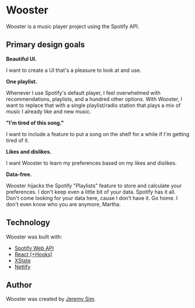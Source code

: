 # Wooster

Wooster is a music player project using the Spotify API.

## Primary design goals

**Beautiful UI.**

I want to create a UI that's a pleasure to look at and use.

**One playlist.**

Whenever I use Spotify's default player, I feel overwhelmed with recommendations, playlists, and a hundred other options. With Wooster, I want to replace that with a single playlist/radio station that plays a mix of music I already like and new music.

**"I'm tired of this song."**

I want to include a feature to put a song on the shelf for a while if I'm getting tired of it.

**Likes and dislikes.**

I want Wooster to learn my preferences based on my likes and dislikes.

**Data-free.**

Wooster hijacks the Spotify "Playlists" feature to store and calculate your preferences. I don't keep even a little bit of your data. Spotify has it all. Don't come looking for your data here, cause I don't have it. Go home. I don't even know who you are anymore, Martha.

## Technology

Wooster was built with:

* [Spotify Web API](https://developer.spotify.com/documentation/web-api/)
* [React (+Hooks)](https://reactjs.org/)
* [XState](https://xstate.js.org/)
* [Netlify](https://www.netlify.com)

## Author

Wooster was created by [Jeremy Sim](https://www.github.com/jsim0809).
